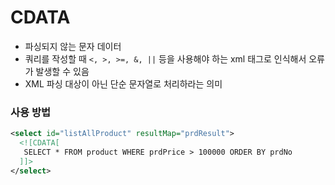# CDATA

- 파싱되지 않는 문자 데이터
- 쿼리를 작성할 때 `<, >, >=, &, ||` 등을 사용해야 하는 xml 태그로 인식해서 오류가 발생할 수 있음
- XML 파싱 대상이 아닌 단순 문자열로 처리하라는 의미



### 사용 방법

```xml
<select id="listAllProduct" resultMap="prdResult">
  <![CDATA[
   SELECT * FROM product WHERE prdPrice > 100000 ORDER BY prdNo
  ]]>		
</select>
```


